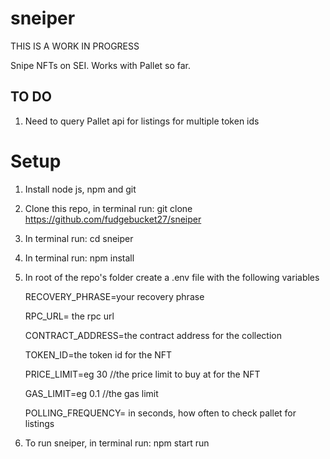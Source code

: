 # sneiper
THIS IS A WORK IN PROGRESS

Snipe NFTs on SEI. Works with Pallet so far.

## TO DO
1. Need to query Pallet api for listings for multiple token ids

# Setup
1. Install node js, npm and git
2. Clone this repo, in terminal run: git clone https://github.com/fudgebucket27/sneiper
3. In terminal run: cd sneiper
2. In terminal run: npm install
3. In root of the repo's folder create a .env file with the following variables

   RECOVERY_PHRASE=your recovery phrase 
   
   RPC_URL= the rpc url
   
   CONTRACT_ADDRESS=the contract address for the collection
   
   TOKEN_ID=the token id for the NFT
   
   PRICE_LIMIT=eg 30 //the price limit to buy at for the NFT
   
   GAS_LIMIT=eg 0.1 //the gas limit
   
   POLLING_FREQUENCY= in seconds, how often to check pallet for listings
   
5. To run sneiper, in terminal run: npm start run
